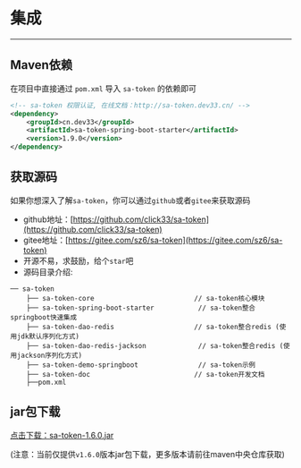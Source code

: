 # 集成

------

## Maven依赖
在项目中直接通过 `pom.xml` 导入 `sa-token` 的依赖即可
``` xml
<!-- sa-token 权限认证, 在线文档：http://sa-token.dev33.cn/ -->
<dependency>
	<groupId>cn.dev33</groupId>
	<artifactId>sa-token-spring-boot-starter</artifactId>
	<version>1.9.0</version>
</dependency>
```




## 获取源码
如果你想深入了解`sa-token`，你可以通过`github`或者`gitee`来获取源码
- github地址：[https://github.com/click33/sa-token](https://github.com/click33/sa-token)
- gitee地址：[https://gitee.com/sz6/sa-token](https://gitee.com/sz6/sa-token)
- 开源不易，求鼓励，给个`star`吧
- 源码目录介绍: 
```
── sa-token
	├── sa-token-core                         // sa-token核心模块
	├── sa-token-spring-boot-starter           // sa-token整合springboot快速集成 
	├── sa-token-dao-redis                    // sa-token整合redis (使用jdk默认序列化方式)
	├── sa-token-dao-redis-jackson             // sa-token整合redis (使用jackson序列化方式)
	├── sa-token-demo-springboot               // sa-token示例 
	├── sa-token-doc                          // sa-token开发文档 
	├──pom.xml
```




## jar包下载
[点击下载：sa-token-1.6.0.jar](https://oss.dev33.cn/sa-token/sa-token-1.6.0.jar)

(注意：当前仅提供`v1.6.0`版本jar包下载，更多版本请前往maven中央仓库获取)



